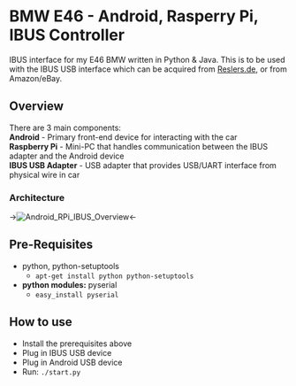BMW E46 - Android, Rasperry Pi, IBUS Controller
=====

IBUS interface for my E46 BMW written in Python & Java. This is to be used with the IBUS USB interface which can be acquired from [Reslers.de](http://www.reslers.de/IBUS/), or from Amazon/eBay.

## Overview
There are 3 main components:<br />
**Android** - Primary front-end device for interacting with the car<br />
**Raspberry Pi** - Mini-PC that handles communication between the IBUS adapter and the Android device<br />
**IBUS USB Adapter** - USB adapter that provides USB/UART interface from physical wire in car<br />

### Architecture
->![Android_RPi_IBUS_Overview](http://trentseed.com/img/projects/bmw_raspberrypi_android_ibus_overview.jpg)<-

## Pre-Requisites
* python, python-setuptools
	* `apt-get install python python-setuptools`
* **python modules:** pyserial
	* `easy_install pyserial`

## How to use
* Install the prerequisites above
* Plug in IBUS USB device
* Plug in Android USB device
* Run: `./start.py`
